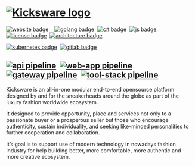 # [![Kicksware logo][]][Kicksware url]

[![website badge]](https://kicksware.com)&nbsp;&nbsp;&nbsp;
[![golang badge]](https://golang.org)&nbsp;
[![c# badge]](https://dotnet.microsoft.com/apps/aspnet)&nbsp;
[![js badge]](https://jamstack.org)&nbsp;&nbsp;&nbsp;
[![license badge]](https://www.gnu.org/licenses/agpl-3.0)&nbsp;
[![architecture badge]](https://martinfowler.com/articles/microservices.html)

[![kubernetes badge]](https://kubernetes.io)&nbsp;
[![gitlab badge]](https://ci.kicksware.com/kicksware/kicksware-platform)

[![api pipeline]](https://ci.kicksware.com/kicksware/api/-/commits/master)&nbsp;
[![web-app pipeline]](https://ci.kicksware.com/kicksware/web-app/-/commits/master)&nbsp;
[![gateway pipeline]](https://ci.kicksware.com/kicksware/gateway/-/commits/master)&nbsp;
[![tool-stack pipeline]](https://ci.kicksware.com/kicksware/tool-stack/-/commits/master)&nbsp;
---
Kicksware is an all-in-one modular end-to-end opensource platform designed by and for the sneakerheads around the globe as part of the luxury fashion worldwide ecosystem.

It designed to provide opportunity, place and services not only to a passionate buyer or a prosperous seller but those who encourage authenticity, sustain individuality, and seeking like-minded personalities to further cooperation and collaboration.

It’s goal is to support use of modern technology in nowadays fashion industry for help building better, more comfortable, more authentic and more creative ecosystem.




[kicksware logo]: https://ci.kicksware.com/kicksware/kicksware-platform/-/raw/master/kicsware-badge.png
[kicksware url]: https://kicksware.com

[Website badge]: https://img.shields.io/website?down_message=unavailable&up_color=teal&up_message=kicksware.com%20%7C%20online&url=https%3A%2F%2Fkicksware.com
[golang badge]: https://img.shields.io/badge/Code-Golang-informational?style=flat&logo=go&logoColor=white&color=6AD7E5
[c# badge]: https://img.shields.io/badge/Code-C%23-informational?style=flat&logo=c-sharp&logoColor=white&color=1E9E25
[js badge]: https://img.shields.io/badge/Code-JavaScript-informational?style=flat&logo=javascript&logoColor=white&color=F7E018
[license badge]: https://img.shields.io/badge/License-AGPL%20v3-blue.svg
[architecture badge]: https://img.shields.io/badge/Architecture-Microservices-informational?style=flat&logo=opslevel&logoColor=white&color=316DE6
[kubernetes badge]: https://img.shields.io/badge/DevOps-Kubernetes-informational?style=flat&logo=kubernetes&logoColor=white&color=316DE6
[gitlab badge]: https://img.shields.io/badge/CI-Gitlab_CE-informational?style=flat&logo=gitlab&logoColor=white&color=FCA326

[api pipeline]: https://ci.kicksware.com/kicksware/api/badges/master/pipeline.svg?key_text=API%20|%20pipeline&key_width=85
[web-app pipeline]: https://ci.kicksware.com/kicksware/web-app/badges/master/pipeline.svg?key_text=Web%20App%20|%20pipeline&key_width=115
[gateway pipeline]: https://ci.kicksware.com/kicksware/gateway/badges/master/pipeline.svg?key_text=Gateway%20|%20pipeline&key_width=115
[tool-stack pipeline]: https://ci.kicksware.com/kicksware/tool-stack/badges/master/pipeline.svg?key_text=Tool%20Stack%20|%20pipeline&key_width=125